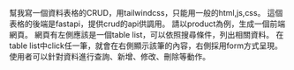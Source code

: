
幫我寫一個資料表格的CRUD，用tailwindcss，只能用一般的html,js,css。
這個表格的後端是fastapi，提供crud的api供調用。
請以product為例，生成一個前端網頁。
網頁有左側應該是一個table list，可以依照搜尋條件，列出相關資料。
在table list中click任一筆，就會在右側顯示該筆的內容，右側採用form方式呈現。
使用者可以針對資料進行查詢、新增、修改、刪除等動作。
